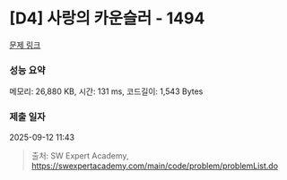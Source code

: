 # [D4] 사랑의 카운슬러 - 1494 

[문제 링크](https://swexpertacademy.com/main/code/problem/problemDetail.do?contestProbId=AV2b_WPaAEIBBASw) 

### 성능 요약

메모리: 26,880 KB, 시간: 131 ms, 코드길이: 1,543 Bytes

### 제출 일자

2025-09-12 11:43



> 출처: SW Expert Academy, https://swexpertacademy.com/main/code/problem/problemList.do